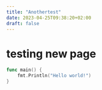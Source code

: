 ```yaml
---
title: "Anothertest"
date: 2023-04-25T09:38:20+02:00
draft: false
---
```

# testing new page

```go
func main() {
    fmt.Println("Hello world!")
}
```
